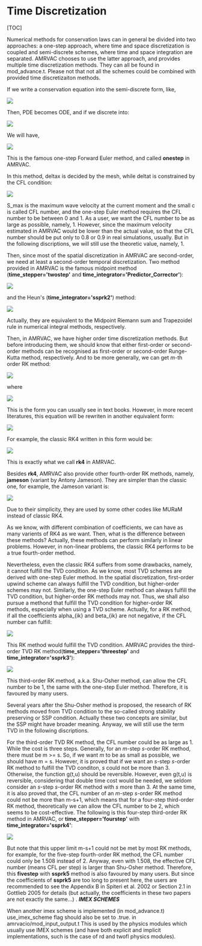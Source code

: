 # Time Discretization

[TOC]

Numerical methods for conservation laws can in general be divided into two approaches: a one-step approach, where time and space discretization is coupled and semi-discrete schemes, where time and space integration are separated. AMRVAC chooses to use the latter approach, and provides multiple time discretization methods. They can all be found in mod_advance.t. Please not that not all the schemes could be combined with provided time discretizaiton methods.

If we write a conservation equation into the semi-discrete form, like,

![](figmovdir/td_eq_01.png)

Then, PDE becomes ODE, and if we discrete into: 

![](figmovdir/td_eq_02.png)

We will have,

![](figmovdir/td_eq_03.png)

This is the famous one-step Forward Euler method, and called **onestep** in AMRVAC.

In this method, deltax is decided by the mesh, while deltat is constrained by the CFL condition:

![](figmovdir/td_eq_04.png)

S_max is the maximum wave velocity at the current moment and the small c is called CFL number, and the one-step Euler method requires the CFL number to be between 0 and 1.
As a user, we want the CFL number to be as large as possible, namely, 1.
However, since the maximum velocity estimated in AMRVAC would be lower than the actual value, so that the CFL number should be put only to 0.8 or 0.9 in real simulations, usually.
But in the following discriptions, we will still use the theoretic value, namely, 1.

Then, since most of the spatial discretization in AMRVAC are second-order, we need at least a second-order temporal discretization. Two method provided in AMRVAC is the famous midpoint method (**time_stepper='twostep'** and **time_integrator='Predictor_Corrector'**):

![](figmovdir/td_eq_05.png)

and the Heun's (**time_integrator='ssprk2'**) method:

![](figmovdir/td_eq_06.png)

Actually, they are equivalent to the Midpoint Riemann sum and Trapezoidel rule in numerical integral methods, respectively.

Then, in AMRVAC, we have higher order time discretization methods.
But before introducing them, we should know that either first-order or second-order methods can be recognised as first-order or second-order Runge-Kutta method, respectively. And to be more generally, we can get *m*-th order RK method:

![](figmovdir/td_eq_07.png)

where

![](figmovdir/td_eq_08.png)

This is the form you can usually see in text books. However, in more recent literatures, this equation will be rewriten in another equivalent form:

![](figmovdir/td_eq_09.png)

For example, the classic RK4 written in this form would be:

![](figmovdir/td_eq_10.png)

This is exactly what we call **rk4** in AMRVAC.

Besides **rk4**, AMRVAC also provide other fourth-order RK methods, namely, **jameson** (variant by Antony Jameson). They are simpler than the classic one, for example, the Jameson variant is:

![](figmovdir/td_eq_11.png)

Due to their simplicity, they are used by some other codes like MURaM instead of classic RK4.

As we know, with different combination of coefficients, we can have as many varients of RK4 as we want.
Then, what is the difference between these methods?
Actually, these methods can perform similarly in linear problems.
However, in non-linear problems, the classic RK4 performs to be a true fourth-order method.

Nevertheless, even the classic RK4 suffers from some drawbacks, namely, it cannot fulfill the TVD condition.
As we know, most TVD schemes are derived with one-step Euler method.
In the spatial discretization, first-order upwind scheme can always fulfill the TVD condition, but higher-order schemes may not.
Similarly, the one-step Euler method can always fulfill the TVD condition, but higher-order RK methods may not.
Thus, we shall also pursue a methond that fulfill the TVD condition for higher-order RK methods, especially when using a TVD scheme.
Actually, for a RK method, if all the coefficients alpha_{ik} and beta_{ik} are not negative, if the CFL number can fulfill:

![](figmovdir/td_eq_12.png)

This RK method would fulfill the TVD condition.
AMRVAC provides the third-order TVD RK method(**time_stepper='threestep'** and **time_integrator='ssprk3'**):

![](figmovdir/td_eq_13.png)

This third-order RK method, a.k.a. Shu-Osher method, can allow the CFL number to be 1, the same with the one-step Euler method.
Therefore, it is favoured by many users.

Several years after the Shu-Osher method is proposed, the research of RK methods moved from TVD condition to the so-called strong stability preserving or SSP condition.
Actually these two concepts are similar, but the SSP might have broader meaning.
Anyway, we will still use the term TVD in the following discriptions.

For the third-order TVD RK method, the CFL number could be as large as 1.
While the cost is three steps. Generally, for an *m*-step *s*-order RK method, there must be m >= s.
So, if we want *m* to be as small as possible, we should have m = s.
However, it is proved that if we want an *s*-step *s*-order RK method to fulfill the TVD conditon, *s* could not be more than 3. Otherwise, the function g(t,u) should be reversible. However, even g(t,u) is reversible, considering that double time cost would be needed, we seldom consider an *s*-step *s*-order RK method with *s* more than 3. At the same time, it is also proved that, the CFL number of an *m*-step *s*-order RK method could not be more than m-s+1, which means that for a four-step third-order RK method, theoretically we can allow the CFL number to be 2, which seems to be cost-effective. The following is this four-step third-order RK method in AMRVAC, or **time_stepper='fourstep'** with **time_integrator='ssprk4'**:

![](figmovdir/td_eq_14.png)

But note that this upper limit m-s+1 could not be met by most RK methods, for example, for the five-step fourth-order RK method, the CFL number could only be 1.508 instead of 2. Anyway, even with 1.508, the effective CFL number (means CFL per step) is larger than Shu-Osher method. Therefore, this **fivestep** with **ssprk5** method is also favoured by many users. But since the coefficients of **ssprk5** are too long to present here, the users are recommended to see the Appendix B in Spiteri et al. 2002 or Section 2.1 in Gottlieb 2005 for details (but actually, the coefficients in these two papers are not exactly the same...) .
***IMEX SCHEMES***


When another imex scheme is implemented (in mod\_advance.t) use\_imex\_scheme flag should  also be set to .true.  in amrvacio/mod\_input\_output.t
This is used by the physics modules which usually use IMEX schemes (and have both explicit and implicit implementations, such is the case of rd and twofl physics modules).

